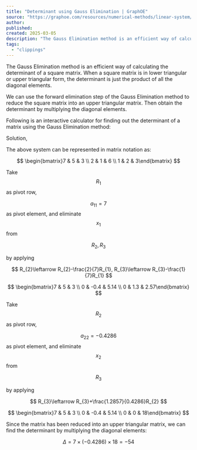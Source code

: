 ```yaml
---
title: "Determinant using Gauss Elimination | GraphOE"
source: "https://graphoe.com/resources/numerical-methods/linear-system/gauss-elimination-determinant"
author:
published:
created: 2025-03-05
description: "The Gauss Elimination method is an efficient way of calculating the determinant of a square matrix. When a square matrix is in lower triangular or upper triangular form, the determinant is just the product of all the diagonal elements."
tags:
  - "clippings"
---
```

The Gauss Elimination method is an efficient way of calculating the determinant of a square matrix. When a square matrix is in lower triangular or upper triangular form, the determinant is just the product of all the diagonal elements.

We can use the forward elimination step of the Gauss Elimination method to reduce the square matrix into an upper triangular matrix. Then obtain the determinant by multiplying the diagonal elements.

Following is an interactive calculator for finding out the determinant of a matrix using the Gauss Elimination method:

Solution,

The above system can be represented in matrix notation as:

$$
\begin{bmatrix}7 & 5 & 3 \\ 2 & 1 & 6 \\ 1 & 2 & 3\end{bmatrix}
$$

Take 
$$
R_{1}
$$
 as pivot row,

$$
a_{11}=7
$$
 as pivot element, and eliminate 
$$
x_{1}
$$
 from

$$
R_{2}, R_{3}
$$

by applying

$$
R_{2}\leftarrow R_{2}-\frac{2}{7}R_{1}, R_{3}\leftarrow R_{3}-\frac{1}{7}R_{1}
$$

$$
\begin{bmatrix}7 & 5 & 3 \\ 0 & -0.4 & 5.14 \\ 0 & 1.3 & 2.57\end{bmatrix}
$$

Take 
$$
R_{2}
$$
 as pivot row,

$$
a_{22}=-0.4286
$$
 as pivot element, and eliminate 
$$
x_{2}
$$
 from

$$
R_{3}
$$

by applying

$$
R_{3}\leftarrow R_{3}+\frac{1.2857}{0.4286}R_{2}
$$

$$
\begin{bmatrix}7 & 5 & 3 \\ 0 & -0.4 & 5.14 \\ 0 & 0 & 18\end{bmatrix}
$$

Since the matrix has been reduced into an upper triangular matrix, we can find the determinant by multiplying the diagonal elements:

$$
\Delta=7\times(-0.4286)\times18=-54
$$
